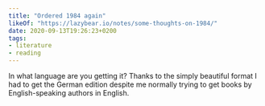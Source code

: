 ```yaml
---
title: "Ordered 1984 again"
likeOf: "https://lazybear.io/notes/some-thoughts-on-1984/"
date: 2020-09-13T19:26:23+0200
tags:
- literature
- reading
---
```

In what language are you getting it? Thanks to the simply beautiful format I had to get the German edition despite me normally trying to get books by English-speaking authors in English.